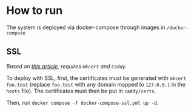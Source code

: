 # How to run

The system is deployed via docker-compose through images in `/docker-compose`

## SSL

*Based on [this article](https://codewithhugo.com/docker-compose-local-https/#with-caddy-and-a-caddyfile), requires `mkcert` and `Caddy`.*

To deploy with SSL, first, the certificates must be generated with `mkcert foo.test` (replace `foo.test` with any domain mapped to `127.0.0.1` in the `hosts` file).
The certificates must then be put in `caddy/certs`.

Then, run `docker compose -f docker-compose-ssl.yml up -d`.

